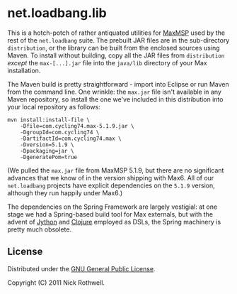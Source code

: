 # net.loadbang.lib

This is a hotch-potch of rather antiquated utilities for [MaxMSP][max]
used by the rest of the `net.loadbang` suite. The prebuilt JAR files
are in the sub-directory `distribution`, or the library can be built
from the enclosed sources using Maven. To install without building,
copy all the JAR files from `distribution` *except* the
`max-[...].jar` file into the `java/lib` directory of your Max
installation.

The Maven build is pretty straightforward - import into Eclipse or run
Maven from the command line. One wrinkle: the `max.jar` file isn't
available in any Maven repository, so install the one we've included
in this distribution into your local repository as follows:

	mvn install:install-file \
	    -Dfile=com.cycling74.max-5.1.9.jar \
	    -DgroupId=com.cycling74 \
	    -DartifactId=com.cycling74.max \
	    -Dversion=5.1.9 \
	    -Dpackaging=jar \
	    -DgeneratePom=true

(We pulled the `max.jar` file from MaxMSP 5.1.9, but there are no
significant advances that we know of in the version shipping with
Max6. All of our `net.loadbang` projects have explicit dependencies on
the `5.1.9` version, although they run happily under Max6.)

The dependencies on the Spring Framework are largely vestigial: at one
stage we had a Spring-based build tool for Max externals, but with the
advent of [Jython][jython] and [Clojure][clojure] employed as DSLs,
the Spring machinery is pretty much obsolete.

## License

Distributed under the [GNU General Public License][gpl].

Copyright (C) 2011 Nick Rothwell.

[max]: http://cycling74.com/products/max/
[jython]: https://github.com/cassiel/net.loadbang.jython
[clojure]: https://github.com/cassiel/net.loadbang.clojure
[gpl]: http://www.gnu.org/copyleft/gpl.html
